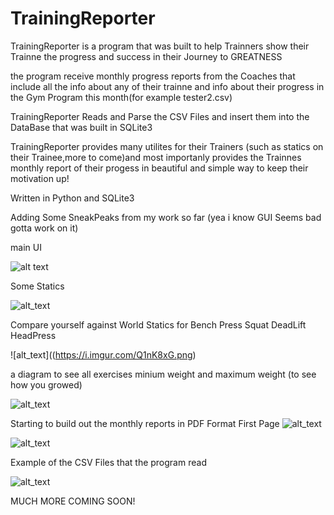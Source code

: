 # TrainingReporter

TrainingReporter is a program that was built to help Trainners show their Trainne the progress and success in their Journey to GREATNESS


the program receive monthly progress reports from the Coaches that include all the info about any of their trainne and info about their progress in the Gym Program this month(for example tester2.csv)

TrainingReporter Reads and Parse the CSV Files and insert them into the DataBase that was built in SQLite3

TrainingReporter provides many utilites for their Trainers (such as statics on their Trainee,more to come)and most importanly provides the Trainnes monthly report of their progess in beautiful and simple way to keep their motivation up!

Written in Python and SQLite3

Adding Some SneakPeaks from my work so far (yea i know GUI Seems bad gotta work on it)

main UI

![alt text](https://i.imgur.com/ynREdDs.png)

Some Statics

![alt_text](https://i.imgur.com/xx5420T.png)

Compare yourself against World Statics for Bench Press Squat DeadLift HeadPress 

![alt_text]((https://i.imgur.com/Q1nK8xG.png)

a diagram to see all exercises minium weight and maximum weight (to see how you growed)

![alt_text](https://i.imgur.com/Q1nK8xG.png)

Starting to build out the monthly reports in PDF Format
First Page
![alt_text](https://i.imgur.com/Znn0mLt.png)

![alt_text](https://i.imgur.com/QAe1gWv.png)

Example of the CSV Files that the program read

![alt_text](https://i.imgur.com/GJO7Ohn.png)


MUCH MORE COMING SOON!

